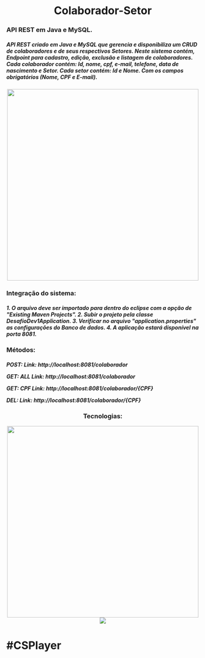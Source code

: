 <div align="center">
  <h1>Colaborador-Setor</h1>
</div>

<h3>API REST em Java e MySQL.</h3>

<h5>
  API REST criado em Java e MySQL que gerencia e disponibiliza um CRUD de colaboradores e de seus respectivos Setores. 
Neste sistema contém, Endpoint para cadastro, edição, exclusão e listagem de colaboradores. 
Cada colaborador contém: Id, nome, cpf, e-mail, telefone, data de nascimento e Setor.
Cada setor contém: Id e Nome.
Com os campos obrigatórios (Nome, CPF e E-mail).
</h5>

<div align="center">
<img src="https://user-images.githubusercontent.com/82176039/200175708-73dc7b24-b050-4976-9e1c-ef344dcc815a.jpg" width="500px"/>
</div>

<h3> Integração do sistema:</h3>
<h5>
1. O arquivo deve ser importado para dentro do eclipse com a opção de "Existing Maven Projects".
2. Subir o projeto pela classe DesafioDev1Application.
3. Verificar no arquivo "application.properties" as configurações do Banco de dados.
4. A aplicação estará disponível na porta 8081.
</h5>

<h3> Métodos:</h3>
<h5>
POST: 
  Link: http://localhost:8081/colaborador

GET: ALL
  Link: http://localhost:8081/colaborador
  
GET: CPF
  Link: http://localhost:8081/colaborador/{CPF}

DEL: 
  Link: http://localhost:8081/colaborador/{CPF}
</h5>

<div align="center">
 <h3>Tecnologias: </h3>
<img src="https://user-images.githubusercontent.com/82176039/200175684-d4bec1c6-d41f-4a94-82d8-90b660477c4c.png" width="500px"/>


<img src="https://github.com/AngeloChiarella/Agenda-Contatos/blob/main/000.gif"/>
  </div>
<h1>#CSPlayer</h1>
